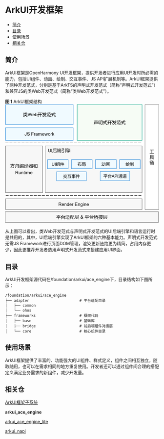 # ArkUI开发框架<a name="ZH-CN_TOPIC_0000001076213364"></a>

-   [简介](#section15701932113019)
-   [目录](#section1791423143211)
-   [使用场景](#section171384529150)
-   [相关仓](#section1447164910172)

## 简介<a name="section15701932113019"></a>

ArkUI框架是OpenHarmony UI开发框架，提供开发者进行应用UI开发时所必需的能力，包括UI组件、动画、绘制、交互事件、JS API扩展机制等。ArkUI框架提供了两种开发范式，分别是基于ArkTS的声明式开发范式（简称“声明式开发范式”）和兼容JS的类Web开发范式（简称“类Web开发范式”）。

**图 1**  ArkUI框架结构<a name="fig2606133765017"></a>  
![](figures/ArkUI框架结构.png "ArkUI框架结构")

从上图可以看出，类Web开发范式与声明式开发范式的UI后端引擎和语言运行时是共用的，其中，UI后端引擎实现了ArkUI框架的六种基本能力。声明式开发范式无需JS Framework进行页面DOM管理，渲染更新链路更为精简，占用内存更少，因此更推荐开发者选用声明式开发范式来搭建应用UI界面。


## 目录<a name="section1791423143211"></a>

ArkUI开发框架源代码在/foundation/arkui/ace\_engine下，目录结构如下图所示：

```
/foundation/arkui/ace_engine
├── adapter                       # 平台适配目录
│   ├── common
│   └── ohos
├── frameworks                    # 框架代码
│   ├── base                      # 基础库
│   ├── bridge                    # 前后端组件对接层
│   └── core                      # 核心组件目录
```

## 使用场景<a name="section171384529150"></a>

ArkUI框架提供了丰富的、功能强大的UI组件、样式定义，组件之间相互独立，随取随用，也可以在需求相同的地方重复使用。开发者还可以通过组件间合理的搭配定义满足业务需求的新组件，减少开发量。

## 相关仓<a name="section1447164910172"></a>

[ArkUI框架子系统](https://gitee.com/openharmony/docs/blob/master/zh-cn/readme/ArkUI%E6%A1%86%E6%9E%B6%E5%AD%90%E7%B3%BB%E7%BB%9F.md)

**arkui\_ace\_engine**

[arkui\_ace\_engine\_lite](https://gitee.com/openharmony/arkui_ace_engine_lite)

[arkui\_napi](https://gitee.com/openharmony/arkui_napi)

